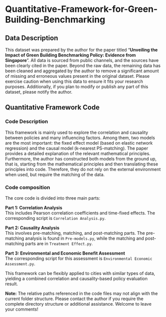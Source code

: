 # Quantitative-Framework-for-Green-Building-Benchmarking

## Data Description

This dataset was prepared by the author for the paper titled “**Unveiling the Impact of Green Building Benchmarking Policy: Evidence from Singapore**”. All data is sourced from public channels, and the sources have been clearly cited in the paper. Beyond the raw data, the remaining data has been cleaned and aggregated by the author to remove a significant amount of missing and erroneous values present in the original dataset. Please exercise caution when using this data to ensure it fits your research purposes. Additionally, if you plan to modify or publish any part of this dataset, please notify the author.

## Quantitative Framework Code

### Code Description

This framework is mainly used to explore the correlation and causality between policies and many influencing factors. Among them, two models are the most important: the fixed effect model (based on elastic network regression) and the causal model (k-nearest PS-matching). The paper provides a detailed explanation of the relevant mathematical principles. Furthermore, the author has constructed both models from the ground up, that is, starting from the mathematical principles and then translating these principles into code. Therefore, they do not rely on the external environment when used, but require the matching of the data.

### Code composition

The core code is divided into three main parts:

**Part 1: Correlation Analysis**  
This includes Pearson correlation coefficients and time-fixed effects. The corresponding script is `Correlation Analysis.py`.

**Part 2: Causality Analysis**  
This involves pre-matching, matching, and post-matching parts. The pre-matching analysis is found in `Pre-models.py`, while the matching and post-matching parts are in `Treatment Effect.py`.

**Part 3: Environmental and Economic Benefit Assessment**  
The corresponding script for this assessment is `Environmental Economic Assessment.py`.

This framework can be flexibly applied to cities with similar types of data, yielding a combined correlation and causality-based policy evaluation result.

**Note:** The relative paths referenced in the code files may not align with the current folder structure. Please contact the author if you require the complete directory structure or additional assistance. Welcome to leave your comments!
